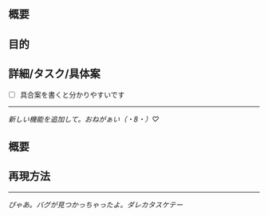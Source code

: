 <!-- 要望のテンプレート -->
## 概要


## 目的


## 詳細/タスク/具体案
- [ ] 具合案を書くと分かりやすいです

----
_新しい機能を追加して。おねがぁい（・8・）♡_

<!-- バグ修正のテンプレート -->
## 概要


## 再現方法


----
_ぴゃあ。バグが見つかっちゃったよ。ダレカタスケテー_
